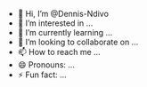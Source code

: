 - 👋 Hi, I’m @Dennis-Ndivo
- 👀 I’m interested in ...
- 🌱 I’m currently learning ...
- 💞️ I’m looking to collaborate on ...
- 📫 How to reach me ...
- 😄 Pronouns: ...
- ⚡ Fun fact: ...

<!---
Dennis-Ndivo/Dennis-Ndivo is a ✨ special ✨ repository because its `README.md` (this file) appears on your GitHub profile.
You can click the Preview link to take a look at your changes.
--->
